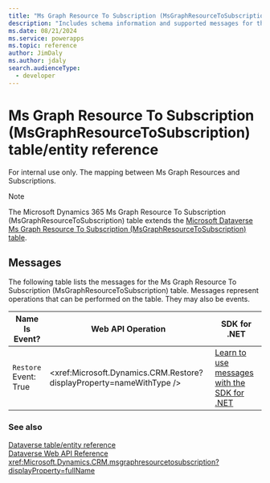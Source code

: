 ```yaml
---
title: "Ms Graph Resource To Subscription (MsGraphResourceToSubscription) table/entity reference (Microsoft Dynamics 365)"
description: "Includes schema information and supported messages for the Ms Graph Resource To Subscription (MsGraphResourceToSubscription) table/entity with Microsoft Dynamics 365."
ms.date: 08/21/2024
ms.service: powerapps
ms.topic: reference
author: JimDaly
ms.author: jdaly
search.audienceType: 
  - developer
---
```


# Ms Graph Resource To Subscription (MsGraphResourceToSubscription) table/entity reference

For internal use only. The mapping between Ms Graph Resources and Subscriptions.

> [!NOTE]
> The Microsoft Dynamics 365 Ms Graph Resource To Subscription (MsGraphResourceToSubscription) table extends the [Microsoft Dataverse Ms Graph Resource To Subscription (MsGraphResourceToSubscription) table](/power-apps/developer/data-platform/reference/entities/msgraphresourcetosubscription).


## Messages

The following table lists the messages for the Ms Graph Resource To Subscription (MsGraphResourceToSubscription) table.
Messages represent operations that can be performed on the table. They may also be events.

| Name <br />Is Event? |Web API Operation |SDK for .NET |
| ---- | ----- |----- |
| `Restore`<br />Event: True |<xref:Microsoft.Dynamics.CRM.Restore?displayProperty=nameWithType /> |[Learn to use messages with the SDK for .NET](/power-apps/developer/data-platform/org-service/use-messages)|





### See also

[Dataverse table/entity reference](../about-entity-reference.md)  
[Dataverse Web API Reference](/power-apps/developer/data-platform/webapi/reference/about)   
<xref:Microsoft.Dynamics.CRM.msgraphresourcetosubscription?displayProperty=fullName>
